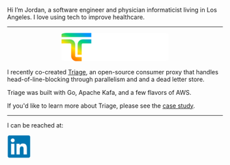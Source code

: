 Hi I’m Jordan, a software engineer and physician informaticist living in Los Angeles. I love using tech to improve healthcare. 
<hr />

<p align="center">
    <img src="https://github.com/Team-Triage/team-triage.github.io/blob/main/assets/images/logo-full.png" alt="The Triage Logo" width="250" style="border-radius: 5%;"/>
</p>

I recently co-created [Triage](https://team-triage.github.io/), an open-source consumer proxy that handles head-of-line-blocking through parallelism and and a dead letter store.

Triage was built with Go, Apache Kafa, and a few flavors of AWS.

If you'd like to learn more about Triage, please see the [case study](https://team-triage.github.io/case-study).

<hr />

I can be reached at:

<div dir="auto" align="left">
    <a href="https://www.linkedin.com/in/jordanlswartz/" target="_blank" rel="noreferrer"><img src="https://raw.githubusercontent.com/devicons/devicon/master/icons/linkedin/linkedin-original.svg" style="max-width: 100%;" width="55"></a>
    <a href="mailto:jordanLswartz@gmail.com" target="_blank" rel="noreferrer"></a>
</div>
